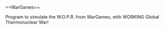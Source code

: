 ==WarGames==

Program to simulate the W.O.P.R. from WarGames, with WORKING Global Thermonuclear War!